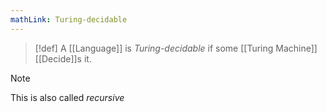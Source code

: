 ```yaml
---
mathLink: Turing-decidable
---
```

>[!def]
>A [[Language]] is *Turing-decidable* if some [[Turing Machine]] [[Decide]]s it.

>[!note]
This is also called *recursive*

